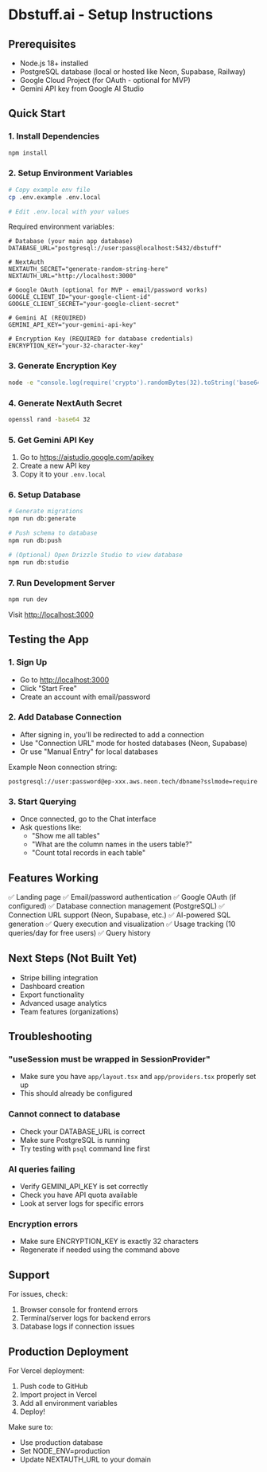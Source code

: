 # Dbstuff.ai - Setup Instructions

## Prerequisites

- Node.js 18+ installed
- PostgreSQL database (local or hosted like Neon, Supabase, Railway)
- Google Cloud Project (for OAuth - optional for MVP)
- Gemini API key from Google AI Studio

## Quick Start

### 1. Install Dependencies

```bash
npm install
```

### 2. Setup Environment Variables

```bash
# Copy example env file
cp .env.example .env.local

# Edit .env.local with your values
```

Required environment variables:

```env
# Database (your main app database)
DATABASE_URL="postgresql://user:pass@localhost:5432/dbstuff"

# NextAuth
NEXTAUTH_SECRET="generate-random-string-here"
NEXTAUTH_URL="http://localhost:3000"

# Google OAuth (optional for MVP - email/password works)
GOOGLE_CLIENT_ID="your-google-client-id"
GOOGLE_CLIENT_SECRET="your-google-client-secret"

# Gemini AI (REQUIRED)
GEMINI_API_KEY="your-gemini-api-key"

# Encryption Key (REQUIRED for database credentials)
ENCRYPTION_KEY="your-32-character-key"
```

### 3. Generate Encryption Key

```bash
node -e "console.log(require('crypto').randomBytes(32).toString('base64').slice(0, 32))"
```

### 4. Generate NextAuth Secret

```bash
openssl rand -base64 32
```

### 5. Get Gemini API Key

1. Go to <https://aistudio.google.com/apikey>
2. Create a new API key
3. Copy it to your `.env.local`

### 6. Setup Database

```bash
# Generate migrations
npm run db:generate

# Push schema to database
npm run db:push

# (Optional) Open Drizzle Studio to view database
npm run db:studio
```

### 7. Run Development Server

```bash
npm run dev
```

Visit <http://localhost:3000>

## Testing the App

### 1. Sign Up

- Go to <http://localhost:3000>
- Click "Start Free"
- Create an account with email/password

### 2. Add Database Connection

- After signing in, you'll be redirected to add a connection
- Use "Connection URL" mode for hosted databases (Neon, Supabase)
- Or use "Manual Entry" for local databases

Example Neon connection string:

```
postgresql://user:password@ep-xxx.aws.neon.tech/dbname?sslmode=require
```

### 3. Start Querying

- Once connected, go to the Chat interface
- Ask questions like:
  - "Show me all tables"
  - "What are the column names in the users table?"
  - "Count total records in each table"

## Features Working

✅ Landing page
✅ Email/password authentication
✅ Google OAuth (if configured)
✅ Database connection management (PostgreSQL)
✅ Connection URL support (Neon, Supabase, etc.)
✅ AI-powered SQL generation
✅ Query execution and visualization
✅ Usage tracking (10 queries/day for free users)
✅ Query history

## Next Steps (Not Built Yet)

- Stripe billing integration
- Dashboard creation
- Export functionality
- Advanced usage analytics
- Team features (organizations)

## Troubleshooting

### "useSession must be wrapped in SessionProvider"

- Make sure you have `app/layout.tsx` and `app/providers.tsx` properly set up
- This should already be configured

### Cannot connect to database

- Check your DATABASE_URL is correct
- Make sure PostgreSQL is running
- Try testing with `psql` command line first

### AI queries failing

- Verify GEMINI_API_KEY is set correctly
- Check you have API quota available
- Look at server logs for specific errors

### Encryption errors

- Make sure ENCRYPTION_KEY is exactly 32 characters
- Regenerate if needed using the command above

## Support

For issues, check:

1. Browser console for frontend errors
2. Terminal/server logs for backend errors
3. Database logs if connection issues

## Production Deployment

For Vercel deployment:

1. Push code to GitHub
2. Import project in Vercel
3. Add all environment variables
4. Deploy!

Make sure to:

- Use production database
- Set NODE_ENV=production
- Update NEXTAUTH_URL to your domain
